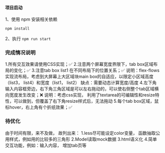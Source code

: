 #### 项目启动
1、使用 npm 安装相关依赖

``` bash
npm install
```

2、执行 `npm run start`

### 完成情况说明
1.所有交互效果请使用CSS实现；✅
2.注意两个屏幕宽度界限下，tab box区域布局的变化；✅
3.注意tab box list1 在不同布局下的位置关系；✅
说明：flex-flows实现流布局，考虑到大屏幕上大区域块main box的自适应，以限定小区域高度（list3， list4）和宽度（list1， list2）
缺点：需要动态计算宽度/高度
4.左下角输入内容框旁边，右下角三角区域是可以左右拖动的，可以使右侧整个tab区域横向宽度发生改变；❌
说明：考虑css实现， 利用了textarea的可编辑性和resize特性，可以做到，但覆盖了右下角resize样式后，无法拖动
5.每个tab box区域，鼠标hover，右上角有个折纸效果；✅

### 待优化
由于时间有限，来不及做， 故列出来：
1.less尽可能设定color变量， 函数抽取公用样式，例如用的比较多的三角形
2.Model读取mock数据
3.html语义化
4.简单交互功能，例如：输入内容， 增加tab页等